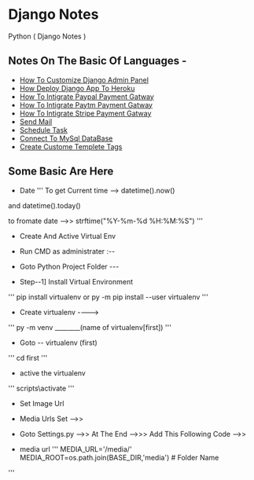 # Django Notes 

Python ( Django Notes )

## Notes On The Basic Of Languages -

* [How To Customize Django Admin Panel ](https://github.com/paytmbadshah/notes/blob/dev/python%20notes/Django%20Notes/admin_customization.html)
* [How Deploy Django App To Heroku](https://github.com/paytmbadshah/notes/blob/dev/python%20notes/Django%20Notes/deploy_django_to_heroku.txt)
* [How To Intigrate Paypal Payment Gatway](https://github.com/paytmbadshah/notes/blob/dev/python%20notes/Django%20Notes/how_to_add_papapl_payment_gatway.html)
* [How To Intigrate Paytm Payment Gatway](https://github.com/paytmbadshah/notes/blob/dev/python%20notes/Django%20Notes/how_to_intigrate_paytm_payment_gataway.html)
* [How To Intigrate Stripe Payment Gatway](https://github.com/paytmbadshah/notes/blob/dev/python%20notes/Django%20Notes/stripe_payment_gatway.html)
* [Send Mail](https://github.com/paytmbadshah/notes/blob/dev/python%20notes/Django%20Notes/send_mail.html)
* [Schedule Task](https://github.com/paytmbadshah/notes/blob/dev/python%20notes/Django%20Notes/schedule_task.html)
* [Connect To MySql DataBase](https://github.com/paytmbadshah/notes/blob/dev/python%20notes/Django%20Notes/How_to_connect_with_mysql_database.html)
* [Create Custome Templete Tags ](https://github.com/paytmbadshah/notes/blob/dev/python%20notes/Django%20Notes/custom_template_tags.html)
## Some Basic Are Here 

* Date 
'''
To get Current time --> datetime().now()

and datetime().today()

to fromate date -->> strftime("%Y-%m-%d %H:%M:%S")
'''

* Create And Active Virtual Env

+ Run CMD as administrater :--

+ Goto Python Project Folder ---

+ Step--1]  Install Virtual Environment

'''
pip install virtualenv or py -m pip install --user virtualenv
'''

+ Create virtualenv ---->

'''
py -m venv ________(name of virtualenv[first])
'''

+ Goto -- virtualenv (first)
 
 '''
  cd first
'''

+ active the virtualenv

'''
scripts\activate
'''

* Set Image Url 

+ Media Urls Set -->>

+ Goto Settings.py -->> At The End -->>> Add This Following Code -->>

+ media url
'''
MEDIA_URL='/media/' 
MEDIA_ROOT=os.path.join(BASE_DIR,'media') # Folder Name 

'''